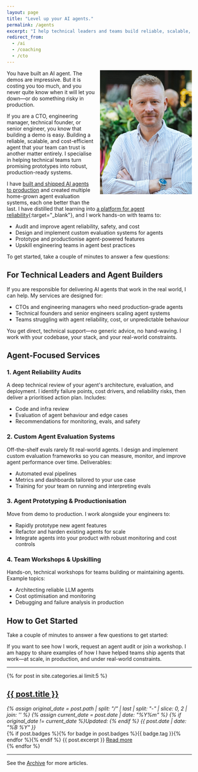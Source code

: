 ```yaml
---
layout: page
title: "Level up your AI agents."
permalink: /agents
excerpt: "I help technical leaders and teams build reliable, scalable, and cost-efficient AI agents that actuallywork in production."
redirect_from:
  - /ai
  - /coaching
  - /cto
---
```


<img alt='Chris Parsons' src='/assets/img/chris-headshot-full.jpg' class='rounded-lg' style='margin: 0 0 1em 1em; float: right; width: 50%; max-width: 250px;'/>

You have built an AI agent. The demos are impressive. But it is costing you too much, and you never quite know when it will let you down—or do something risky in production.

If you are a CTO, engineering manager, technical founder, or senior engineer, you know that building a demo is easy. Building a reliable, scalable, and cost-efficient agent that your team can trust is another matter entirely. I specialise in helping technical teams turn promising prototypes into robust, production-ready systems.

I have [built and shipped AI agents to production](/how-to-build-a-robust-llm-application/) and created multiple home-grown agent evaluation systems, each one better than the last. I have distilled that learning into [a platform for agent reliability](https://kaijo.ai/?utm_source=chrisdp&utm_medium=website&utm_campaign=ai){:target="_blank"}, and I work hands-on with teams to:

- Audit and improve agent reliability, safety, and cost
- Design and implement custom evaluation systems for agents
- Prototype and productionise agent-powered features
- Upskill engineering teams in agent best practices

To get started, take a couple of minutes to answer a few questions:

<div class="rm-area-embed-services"></div>

## For Technical Leaders and Agent Builders

If you are responsible for delivering AI agents that work in the real world, I can help. My services are designed for:

- CTOs and engineering managers who need production-grade agents
- Technical founders and senior engineers scaling agent systems
- Teams struggling with agent reliability, cost, or unpredictable behaviour

You get direct, technical support—no generic advice, no hand-waving. I work with your codebase, your stack, and your real-world constraints.

## Agent-Focused Services

### 1. Agent Reliability Audits

A deep technical review of your agent's architecture, evaluation, and deployment. I identify failure points, cost drivers, and reliability risks, then deliver a prioritised action plan. Includes:

- Code and infra review
- Evaluation of agent behaviour and edge cases
- Recommendations for monitoring, evals, and safety

### 2. Custom Agent Evaluation Systems

Off-the-shelf evals rarely fit real-world agents. I design and implement custom evaluation frameworks so you can measure, monitor, and improve agent performance over time. Deliverables:

- Automated eval pipelines
- Metrics and dashboards tailored to your use case
- Training for your team on running and interpreting evals

### 3. Agent Prototyping & Productionisation

Move from demo to production. I work alongside your engineers to:

- Rapidly prototype new agent features
- Refactor and harden existing agents for scale
- Integrate agents into your product with robust monitoring and cost controls

### 4. Team Workshops & Upskilling

Hands-on, technical workshops for teams building or maintaining agents. Example topics:

- Architecting reliable LLM agents
- Cost optimisation and monitoring
- Debugging and failure analysis in production

## How to Get Started

Take a couple of minutes to answer a few questions to get started:

<div class="rm-area-embed-services"></div>

If you want to see how I work, request an agent audit or join a workshop. I am happy to share examples of how I have helped teams ship agents that work—at scale, in production, and under real-world constraints.

<!--more-->

<hr/>

{% for post in site.categories.ai limit:5 %}
   <div class="post-preview py-4">
   <h2><a href="{{ site.baseurl }}{{ post.url }}">{{ post.title }}</a></h2>

   <div style='font-style: italic' class="pb-1 post-date">
   {% assign original_date = post.path | split: "/" | last | split: "-" | slice: 0, 2 | join: '' %}
   {% assign current_date = post.date | date: "%Y%m" %}
   {% if original_date != current_date %}Updated: {% endif %}
   {{ post.date | date: "%B %Y" }}
   </div>
   {% if post.badges %}{% for badge in post.badges %}<span class="badge badge-{{ badge.type }}">{{ badge.tag }}</span>{% endfor %}{% endif %}
   {{ post.excerpt }}
   <a class='underline' href="{{ site.baseurl }}{{ post.url }}">Read more</a>
   </div>
{% endfor %}

<hr>

See the <a href="{{ site.baseurl }}/all/">Archive</a> for more articles. 

<script async data-uid="dadc23073e" src="https://chrismdp.kit.com/dadc23073e/index.js"></script>

<br/>